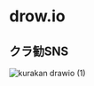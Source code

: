 # drow.io

## クラ勧SNS

![kurakan drawio (1)](https://user-images.githubusercontent.com/64648525/163194846-edf4d258-558b-467e-9def-0448b40a9842.png)
